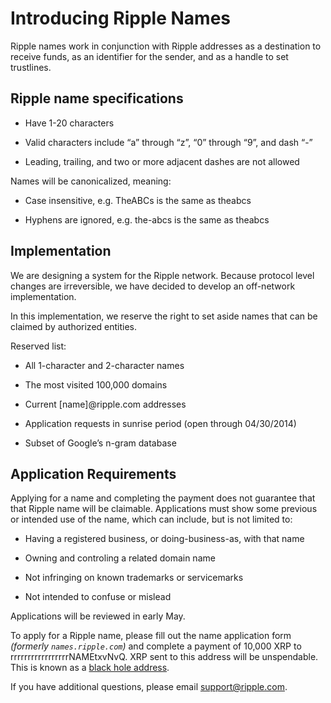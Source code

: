 # Introducing Ripple Names

Ripple names work in conjunction with Ripple addresses as a destination to receive funds, as an identifier for the sender, and as a handle to set trustlines.


## Ripple name specifications

- Have 1-20 characters

- Valid characters include “a” through “z”, “0” through “9”, and dash “-”

-  Leading, trailing, and two or more adjacent dashes are not allowed

Names will be canonicalized, meaning:

-  Case insensitive, e.g. TheABCs is the same as theabcs

-  Hyphens are ignored, e.g. the-abcs is the same as theabcs

## Implementation

We are designing a system for the Ripple network. Because protocol level changes are irreversible, we have decided to develop an off-network implementation.

In this implementation, we reserve the right to set aside names that can be claimed by authorized entities.

Reserved list:

- All 1-character and 2-character names

- The most visited 100,000 domains

- Current [name]@ripple.com addresses

- Application requests in sunrise period (open through 04/30/2014)

- Subset of Google’s n-gram database

## Application Requirements

Applying for a name and completing the payment does not guarantee that that Ripple name will be claimable. Applications must show some previous or intended use of the name, which can include, but is not limited to:

- Having a registered business, or doing-business-as, with that name

- Owning and controling a related domain name

- Not infringing on known trademarks or servicemarks

- Not intended to confuse or mislead

Applications will be reviewed in early May.

To apply for a Ripple name, please fill out the name application form _(formerly `names.ripple.com`)_ and complete a payment of 10,000 XRP to rrrrrrrrrrrrrrrrrNAMEtxvNvQ. XRP sent to this address will be unspendable. This is known as a [black hole address](https://xrpl.org/accounts.html#special-addresses).

If you have additional questions, please email support@ripple.com.